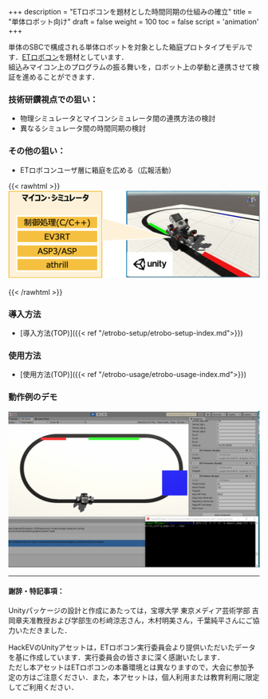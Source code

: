 +++
description = "ETロボコンを題材とした時間同期の仕組みの確立"
title = "単体ロボット向け"
draft = false
weight = 100
toc = false
script = 'animation'
+++

単体のSBCで構成される単体ロボットを対象とした箱庭プロトタイプモデルです．[ETロボコン](https://www.etrobo.jp/)を題材としています．  
組込みマイコン上のプログラムの振る舞いを，ロボット上の挙動と連携させて検証を進めることができます．

### 技術研鑽視点での狙い：

- 物理シミュレータとマイコンシミュレータ間の連携方法の検討
- 異なるシミュレータ間の時間同期の検討

### その他の狙い：

- ETロボコンユーザ層に箱庭を広める（広報活動）

{{< rawhtml >}}
<img src="/img/prototypes/modelA.png" width="700">
<br>
<br>
{{< /rawhtml >}}

### 導入方法

- [導入方法(TOP)]({{< ref "/etrobo-setup/etrobo-setup-index.md">}})

### 使用方法

- [使用方法(TOP)]({{< ref "/etrobo-usage/etrobo-usage-index.md">}})

### 動作例のデモ

![modelAdemo](/img/prototypes/modelAdemo.gif)

---

#### 謝辞・特記事項：

Unityパッケージの設計と作成にあたっては，宝塚大学 東京メディア芸術学部 吉岡章夫准教授および学部生の杉﨑涼志さん，木村明美さん，千葉純平さんにご協力いただきました．

HackEVのUnityアセットは，ETロボコン実行委員会より提供いただいたデータを基に作成しています．実行委員会の皆さまに深く感謝いたします．  
ただし本アセットはETロボコンの本番環境とは異なりますので，大会に参加予定の方はご注意ください．また，本アセットは，個人利用または教育利用に限定してご利用ください．
